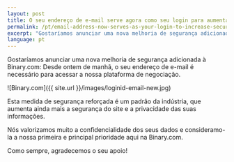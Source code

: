 ```yaml
---
layout: post
title: O seu endereço de e-mail serve agora como seu login para aumentar a segurança
permalink: /pt/email-address-now-serves-as-your-login-to-increase-security/
excerpt: "Gostaríamos anunciar uma nova melhoria de segurança adicionada à Binary.com. Desde ontem de manhã, o seu endereço de e-mail é necessário para acessar..."
language: pt
---
```



Gostaríamos anunciar uma nova melhoria de segurança adicionada à Binary.com: Desde ontem de manhã, o seu endereço de e-mail é necessário para acessar a nossa plataforma de negociação.

![Binary.com]({{ site.url }}/images/loginid-email-new.jpg)

Esta medida de segurança reforçada é um padrão da indústria, que aumenta ainda mais a segurança do site e a privacidade das suas informações.

Nós valorizamos muito a confidencialidade dos seus dados e consideramo-la a nossa primeira e principal prioridade aqui na Binary.com.

Como sempre, agradecemos o seu apoio!




